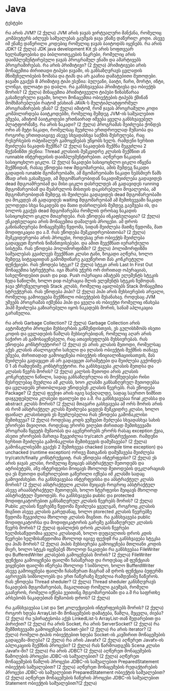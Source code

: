 # Java

ტესტები

რა არის JVM?  (2 ქულა)
JVM არის ჯავას ვირტუალური მანქანა, რომელიც კომპიუტერს აძლევს საშუალებას გაუშვას ჯავა ენაზე დაწერილ კოდი. ასევე იმ ენაზე დაწერილი კოდებიც რომელიც ჯავას ბაიტოდბს იყენებს.
რა არის JDK? (2 ქულა)
JDK java development Kit ეს არის სოფთვეარ ხელსაწყოებისა და ბიბლიოთეკების ნაკრები, რომელიც არის დაიმპლემენტირებული ჯავას პროგრამულ ენაში და ამარტივებს პროგრამირებას.
რა არის პრიმიტივი? (2 ქულა)
პრიმიტივები არის მონაცემთა ძირითადი ტიპები ჯავაში, ის განსაზღვრავს ცვლადის მნიშვნელობების ზომასა და ტიპს და არ გააჩია დამატებითი მეთოდები. ჯავაში გვაქვს 8 პრიმიტივ ტიპი ესენია: ბულეანი, ბაიტი, ჩარი, შორტი, ინტი, ლონგი, ფლოატი და დაბლი.
რა განსხვავებაა პრიმიტივსა და ობიექტს შორის? (2 ქულა)
მინაცემთა პრიმიტივეული ტიპები წინასწარაა გასაზღვრული ჯავაში, ხოლო მონაცემთა ობიექტების ტიპებს ქმინან მომხმარებლები
რატომ ეძახიან JAVA-ს მულტიპლატფორმულ პროგრამირების ენას? (2 ქულა)
იმიტომ, რომ ჯავას პროგრამული კოდი კომპილირდება ბაიტკოდებში, რომელიც შემდეგ JVM-ის საშუალებით ეშვება, ამიტომ ბაიტკოდები ერთნაირად იშვება ყველა განსხვავებულ პლატფორმაზე.
რა არის ნაკადი? (2 ქულა)
პროგრამას შეიძლება ქონდეს ორი ან მეტი ნაკადი, რომელსაც შეუძლია ერთდროულად მუშაობა და როგორც ერთიდაიგივე ასევე სხვადასხვა საქმის შესრულება, რაც რესურსების ოპტიმალურ გამოყენებას უწყობს ხელს.
რამდენი ხერხით შეიძლება ნაკადის შექმნა? (2 ქულა)
ნაკადების შექმნა შეგვძლია 2 მექანიზმთ ესენია: Thread კლასიის მემკვიდრე კლასის შექმნით ან runnable ინტერფეისის დაიმპლემენტირებით.
აღწერეთ ნაკადის სასიცოცხლო ციკლი. (2 ქულა)
ნაკადები სასიცოცხლო ციკლი იწყენა შექმნიდან, რასაც ეწოდება new მდგომარეობა, ამის შემდეგ ნაკადი გადადის runable მგომარეობაში, ამ მგომარეობაში ნაკადი ნებსმიერ წამს მზად არის გასაშვეად, ამ მდგომსარეობიდან ნაკადიშეიძლება გადავიდეს dead მდგოამრეობაშ და მისი ციკლი დასრულდეს ან გადავიდეს running მდგომარეობაშ და შეასრულოს მისთვის დაკისრებული მოვალეობა, ამ მდგომარეობიდან შემდეგ ის შეიძლება გადავიდეს dead მდგომარეობაში და მოკვდეს ან გადავიდეს waiting მდგომარეობაშ ამ შემთხვევაში ნაკადი ელოდედა სხვა ნაკადებს და მათი დასრილების შემდეგ გაეშვება ის, და ბოლოს გვაქვს dead მდგომარეპბა რომლის დროსაც ნაკადის სასიცოცხლო ციკლი მთავრდება.
რას ეწოდება ინკაფსულაცია? (2 ქულა)
ენკაფსულაცია არის მონაცემთა დამალვის პროცესი. ამ დროს განისაზღვრება მონაცემებზე წვდომა, სიდან შეიძლება მათზე წვდომა, მათ მოდიფიკაცია და ა.შ.
რას ეწოდება მემკვიდრეობითობა? (2 ქულა)
მემკვიდერეობა არის პროცესი, როდესაც ერთ ობიექტს შეიძლება გადავცეთ მეორის ნიშანთვისებები. და ამით შევქმნათ იერარქიული სისტემა.
რას ეწოდება პოლიმორფიზმი? (2 ქულა)
პოლიმორფიზმი საშუალებას გვაძლევს შევქმნათ კლასი ტანი, ზოგადი აღწერა, ხოლო შემდეგ სიტვაციიდან გამომდინარე გავუწეროთ მას კონკრეტული ფუნქციები.
რას ეწოდება სტეკი? (2 ქულა)
სტეკი არის Last In First Out მონაცემთა სტრუქტურა. იგი მხარს უჭერს ორ ძირითად ოპერაციას, სახელწოდებით push და pop. Push ოპერაცია ამატებს ელემენტს სტეკის ზედა ნაწილში, ხოლო pop ოპერაცია შლის ელემენტს სტეკის ზემოდან. ჯავა უზრუნველყოფს Stack კლასს, რომელიც აყალიბებს Stack მონაცემთა სტრუქტურას.
რას ეწოდება ჰიპი? (2 ქულა)
ჰიპი არის მეხსიერების არეალი, რომელიც გამოიეყება შექმნილი ობიექტების შესანახავ. როდესაც JVM უშვებს პროგრამას იქმენბა ჰიპი და ყველა ის ობიექტი რომელიც ინახება ჰიპშ შეიძლება გაზიარებული იყოს ნაკადებს შორის, სანამ აპლიკაცია გარანულია.


რა არის Garbage Collection? (2 ქულა)
Garbage Collection არის ავტომატური პროცესი მეხსიერბის გაწმენდისთვის, ეს გულისხმობს ისეთი კოდის და ცვლადების წაშლას მეხსიერებიდან, რომელიც აღარ არის საჭირო ან გამოსაყენებელი, რაც ათავისუფლებს მეხსიერებას. 
რას ეწოდება კონსტრუქტორი? (2 ქულა)
ეს არის კლასის მეთოდი, რომელსაც აქვს კლასის ანალოგიური სახელი და ჯლასის ობიექტის შექმნის თანავე ეშვება, ძირითადად გამოიყენება ობიექტის ინიციალიზაციისათვის, მას შეიძლება გადავცეთ ან არ გადავცეთ პარამეტები და შეიძლება გვქონდეს 0 1 ან რამდენიმე კონსტრუქტორი.
რა განსხვავება კლასის მეთდსა და კლასის წევრს შორის? (2 ქულა)
კალსის მეთოდი არის კლასის კონკრეტული ნაწილი, სადაც განსაზღვრულია ის მოქმედებები რისი შესრულებაც შეუძლია ამ კლასს, ხოო კლასში განსაზღვრულ მეთოდებსა და ცვლადებს ერთობლივად უწოდებენ კლასის წევრებს.
რას ეწოდება Package? (2 ქულა)
ფექიჯი არის იგიე საქაღალდე, სადაც საერთო ნიშნით დაჯგუფებულია კლასები ფაილები და ა.შ.
რა განსხვავებაა final კლასსა და abstract კლასს შორის? (2 ქულა)
მთავარი გასხვავება ამ ორს შორის არის ის რომ აბსტრაქტულ კლასს შეიძლება ყავდეს მემკვიდრე კლასი, ხოლო ფაინალ კლასისთვის ეს შეუძლებელია 
რას ეწოდება გამონაკლისი შემთხვევა? (2 ქულა)
როდესაც კოდს ვუშვებთ შეძლება სხვადასხვა სახის ერორები მივიღოთ. როდესაც ერორს ვიღებთ ძირითად შემთხვევაში პროგრამა წყვეტს მუშაობას და აგენერირებს ერორს რასაც exception ქვია, ასეთი ერორების  მართვა შეგვიძლია try/catch კონსტრუქციით.
რამდენი ხერხით შეიძლება გამონაკლისი შემთხვევის დამუშავება? (2 ქულა)
გამონაკლისებში გვაქვს 2 შემთხვევა chacked (compile time exception) და unchacked (runtime exception) ორივე მათგანის დამუშავება შეიძლება try/catch/finally კონსტრუქციიტ. 
რას ეწოდება ინტერფეისი? (2 ქულა)
ეს არის ჯავას კლასი, რომელიც შეიცავს აბსტრაქტულ მეთოდებს და ატრიბუტებს, ანუ ინტერფეისი მოიცავს მხოლოდ მეთოდების დეკლარაციას და ეს მეთოდი დაწვრილებით გაწერილი იქნება იმ კლასში სადაც გამოვიძახებთ.
რა განსხვავებაა ინტერფეისსა და აბსტრაქტულ კლასს შორის? (2 ქულა)
აბსტრაქტული კლასი შეიცავს როგროც აბსტრაქტულ ასევე არააბსტრაქტულ მეთოდებს, ხოლო ნტერფეისი შეიცავს მხოლოდ აბსტრაქტულ მეთოდებს.
რა განსხვავება public და protected მოდიფიკატორებით განსაზღვრულ კლასის წევრებს შორის? (2 ქულა)
Public კლასის წევრებზე წვდომა შეიძლება ყველგან, როგროც კლასის შიგნით ასევე კლასის გარედანაც, ხოლო ptorected კლასის წევრებზე წვდომა შეგვიძლია მხოლოდ კლასის შიგნით.
რა განსხვავება public მოდიფიკატორსა და მოდიფიკატორის გარეშე განსაზღვრულ კლასის წევრს შორის? (2 ქულა)
ფაბლიქის დროს კლასის წევრები ხელმისაწვდომია ყველა კლასიდან, ხოლო დეფაულთის დროს კდის წევრები ხელმისაწვდომია მხოლოდ იგივე ფექიჯშ
რა განსხვავება სტეკსა და ჰიპს შორის? (2 ქულა)
ჰიპის მეხსიერება გამოიყენება მთლიანი კოდის მიერ, ხოლო სტეკს იყენებენ მხოლოდ ნაკადები
რა განსხვებაა FileWriter და BufferedWriter კლასების გამოყენებას შორის? (2 ქულა)
FileWriter ფუნქცია გამოიყენება ფაილში ჩასაწერად და როდესაც ამ ფუნქციას ვიყენებთ ფაილში იწერება მხოლოდ 1 სიმბოლო, ხოლო BufferdWriter ასევე გამოიყენება ფაილში ჩასაწერათ მაგრამ ამ დროს ფუნქცია ბუფერში აგროვებს სიმბოლოებს და ერთ ჩაწერაზე შეუძლია რამდენიმე ჩაწეროს.
რას ეწოდება Thread sheduler? (2 ქულა)
Thread sheduler განსზღვრავს ნაკადების მდგომარეობას, მაგალითად რომელი გაუშვას, რომელი გააჩეროს, რომელი იქნება ვეითინგ მდგომარეობაში და ა.შ
რა საფრთხე არსებობს ნაკადებთან მუშაობის დროს? (2 ქულა)

რა განსხვავებაა List და Set კოლექციების ინტერფეისებს შორის? (2 ქულა)
როგორ ხდება ArrayList-ში მონაცემების დამატება, წაშლა, შეცვლა, ძიება? (2 ქულა)
რა უპირატესობა აქვს LinkedList-ს ArrayList-თან შედარებით და პირიქით? (2 ქულა)
რა არის Socket, რა არის ServerSocket? (2 ქულა)
რა შემშთხვევაში გამოიყენება Socket-ები? (2 ქულა)
რა არის iterator? (2 ქულა)
რომელი ტიპის ობიექტებით ხდება Socket-ის კავშირით მონაცემების გადაცემა-მიღება? (2 ქულა)
რა არის Javafx? (2 ქულა)
აღწერეთ Javafx-ის აპლიკაციის შექმნის პროცესი? (2 ქულა)
რას წარმოადგენს Scena კლასი Javafx-ში? (2 ქულა)
რა არის JDBC? (2 ქულა)
აღწერეთ მონაცემების წამოღების პროცესი JDBC-ის საშუალებით? (2 ქულა)
აღწერეთ მონაცემების წაშლის პროცესი JDBC-ის საშუალებით PreparedStatement ობიექტის საშუალებით? (2 ქულა)
აღწერეთ მონაცემების რედაქტირების პროცესი JDBC-ის საშუალებით PreparedStatement ობიექტის საშუალებით?(2 ქულა)
აღწერეთ მონაცემების ჩაწერის პროცესი JDBC-ის საშუალებით Statement ობიექტის საშუალებით?(2 ქულა)
